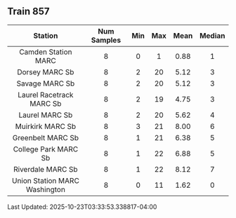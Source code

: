 ## Train 857

| Station | Num Samples | Min | Max | Mean | Median |
| :-----: | :---------: | :-: | :-: | :--: | :----: |
| Camden Station MARC | 8 | 0 | 1 | 0.88 | 1 |
| Dorsey MARC Sb | 8 | 2 | 20 | 5.12 | 3 |
| Savage MARC Sb | 8 | 2 | 20 | 5.12 | 3 |
| Laurel Racetrack MARC Sb | 8 | 2 | 19 | 4.75 | 3 |
| Laurel MARC Sb | 8 | 2 | 20 | 5.62 | 4 |
| Muirkirk MARC Sb | 8 | 3 | 21 | 8.00 | 6 |
| Greenbelt MARC Sb | 8 | 1 | 21 | 6.38 | 5 |
| College Park MARC Sb | 8 | 1 | 22 | 6.88 | 5 |
| Riverdale MARC Sb | 8 | 1 | 22 | 8.12 | 7 |
| Union Station MARC Washington | 8 | 0 | 11 | 1.62 | 0 |


Last Updated: 2025-10-23T03:33:53.338817-04:00